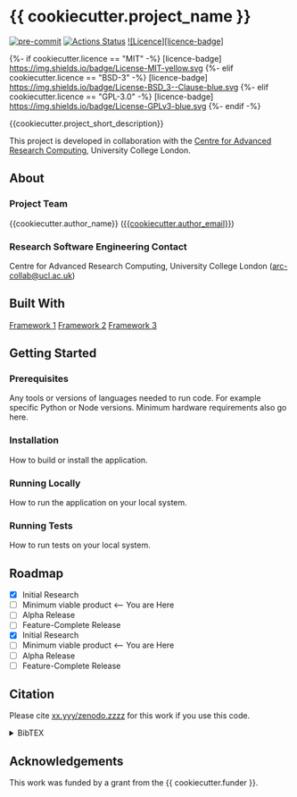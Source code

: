 # {{ cookiecutter.project_name }}

[![pre-commit](https://img.shields.io/badge/pre--commit-enabled-brightgreen?logo=pre-commit&logoColor=white)](https://github.com/pre-commit/pre-commit)
[![Actions Status][actions-badge]][actions-link]
[![Licence][licence-badge]](./LICENCE.md)

<!--
[![PyPI version][pypi-version]][pypi-link]
[![Conda-Forge][conda-badge]][conda-link]
[![PyPI platforms][pypi-platforms]][pypi-link]
-->

<!-- prettier-ignore-start -->
[actions-badge]:            https://github.com/{{cookiecutter.github_username}}/{{cookiecutter.project_slug}}/workflows/CI/badge.svg
[actions-link]:             https://github.com/{{cookiecutter.github_username}}/{{cookiecutter.project_slug}}/actions
[conda-badge]:              https://img.shields.io/conda/vn/conda-forge/{{cookiecutter.project_slug}}
[conda-link]:               https://github.com/conda-forge/{{cookiecutter.project_slug}}-feedstock
[pypi-link]:                https://pypi.org/project/{{cookiecutter.project_slug}}/
[pypi-platforms]:           https://img.shields.io/pypi/pyversions/{{cookiecutter.project_slug}}
[pypi-version]:             https://img.shields.io/pypi/v/{{cookiecutter.project_slug}}
{%- if cookiecutter.licence == "MIT" -%}
[licence-badge]             https://img.shields.io/badge/License-MIT-yellow.svg
{%- elif cookiecutter.licence == "BSD-3" -%}
[licence-badge]             https://img.shields.io/badge/License-BSD_3--Clause-blue.svg
{%- elif cookiecutter.licence == "GPL-3.0" -%}
[licence-badge]             https://img.shields.io/badge/License-GPLv3-blue.svg
{%- endif -%}

<!-- prettier-ignore-end -->

{{cookiecutter.project_short_description}}

This project is developed in collaboration with the [Centre for Advanced Research Computing](https://ucl.ac.uk/arc), University College London.

## About

### Project Team

{{cookiecutter.author_name}} ([{{cookiecutter.author_email}}](mailto:{{cookiecutter.author_email}}))

<!-- TODO: how do we have an array of collaborators ? -->

### Research Software Engineering Contact

Centre for Advanced Research Computing, University College London
([arc-collab@ucl.ac.uk](mailto:arc-collab@ucl.ac.uk))

## Built With

<!-- TODO: can cookiecutter make a list of frameworks? -->

[Framework 1](https://something.com)
[Framework 2](https://something.com)
[Framework 3](https://something.com)

## Getting Started

### Prerequisites

Any tools or versions of languages needed to run code. For example specific Python or Node versions. Minimum hardware requirements also go here.

### Installation

How to build or install the application.

### Running Locally

How to run the application on your local system.

### Running Tests

How to run tests on your local system.

## Roadmap

- [x] Initial Research
- [ ] Minimum viable product <-- You are Here
- [ ] Alpha Release
- [ ] Feature-Complete Release
- [x] Initial Research
- [ ] Minimum viable product <-- You are Here
- [ ] Alpha Release
- [ ] Feature-Complete Release

## Citation

Please cite [xx.yyy/zenodo.zzzz](https://doi.org/xx.yyy/zenodo.zzzzz) for this work if you use this code.

<details>
<summary>BibTEX</summary>

```bibtex
@article{xxx2023paper,
  title={Title},
  author={Author},
  journal={arXiv},
  year={2023}
}
```

</details>

## Acknowledgements

This work was funded by a grant from the {{ cookiecutter.funder }}.
